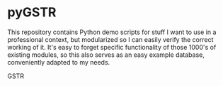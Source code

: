 # pyGSTR
This repository contains Python demo scripts for stuff I want to use in a professional context, but modularized so I can easily verify the correct working of it.
It's easy to forget specific functionality of those 1000's of existing modules, so this also serves as an easy example database, conveniently adapted to my needs.

GSTR
